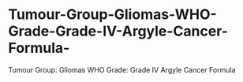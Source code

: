 # Tumour-Group-Gliomas-WHO-Grade-Grade-IV-Argyle-Cancer-Formula-
Tumour Group: Gliomas WHO Grade: Grade IV Argyle Cancer Formula 
